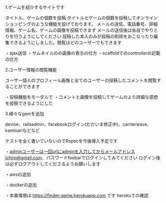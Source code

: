 1.ゲームを紹介するサイトです

タイトル、ゲームの個数を投稿
タイトルとゲームの個数を投稿してオンラインショッピングのような機能を設けております。
メールの送信、電話番号、詳細情報、ゲーム名、ゲームの画像を投稿できます
メールの送信後は各自でやりとりを行うようにしてください
投稿した本人のみが投稿の削除をおこなったり編集できるようにしました。閲覧はどのユーザーでもできます


・ajax送信
・サムネイルのの画像の表示の仕方
・scaffoldでのcontrollerの記載の仕方


2.ユーザー情報の閲覧機能

ユーザー個人のプロフィール画像と全てのユーザーの投稿したコメントを閲覧することができます

・投稿機能をモーダルで
・コメントと画像を投稿してゲームのより詳細な感想を投稿できるようにした



3.様々なgemを追加

devise、railsadmin、facebookログイン(ただいま修正中)、carrierwave、kaminariなどなど

テストを全く書いていないのでRspecを今後導入予定です

・adminユーザーは一回urlにadminを入力してからメールアドレスichiro@gmail.com、パスワードfoobarでログインしてみてください
  ログイン後は必ずログアウトしてくださるようお願いします

・awsの追加  

・dockerの追加

・本番環境は https://finder-game.herokuapp.com です  herokuでの確認
